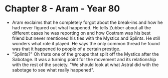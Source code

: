 # Chapter 8 - Aram - Year 80

- Aram exclaims that he completely forgot about the break-ins and how he had never figured out what happened. He tells Zubber about all the different cases he was reporting on and how Costram was his best friend but never mentioned his ties with the Mystics and Splints. He still wonders what role it played.
He says the only common thread he found was that it happened to people of a certain prestige.
- "Splints?" Oh thats one of the groups that split off the Mystics after the Sabotage. It was a turning point for the movement and its relationship with the rest of the society. "We should look at what Astral did with the sabotage to see what really happened".